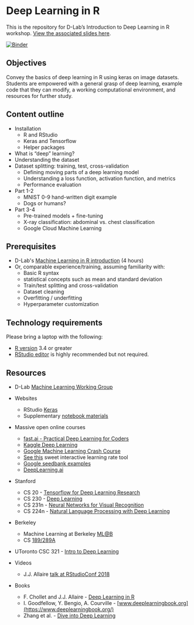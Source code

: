 # Deep Learning in R

This is the repository for D-Lab’s Introduction to Deep Learning in R workshop. [View the associated slides here](https://dlab-berkeley.github.io/Deep-Learning-in-R/slides.html#1).

[![Binder](http://mybinder.org/badge.svg)](http://beta.mybinder.org/v2/gh/dlab-berkeley/Deep-Learning-in-R/master?urlpath=rstudio)

## Objectives

Convey the basics of deep learning in R using keras on image datasets. Students are empowered with a general grasp of deep learning, example code that they can modify, a working computational environment, and resources for further study.

## Content outline

* Installation
  * R and RStudio
  * Keras and Tensorflow
  * Helper packages
* What is “deep” learning? 
* Understanding the dataset
* Dataset splitting: training, test, cross-validation
  * Defining moving parts of a deep learning model 
  * Understanding a loss function, activation function, and metrics
  * Performance evaluation
* Part 1-2
  * MNIST 0-9 hand-written digit example 
  * Dogs or humans?
* Part 3-4
  * Pre-trained models + fine-tuning
  * X-ray classification: abdominal vs. chest classification
  * Google Cloud Machine Learning

## Prerequisites

* D-Lab's [Machine Learning in R introduction](https://github.com/dlab-berkeley/Machine-Learning-in-R) (4 hours)
* Or, comparable experience/training, assuming familiarity with:
  * Basic R syntax
  * statistical concepts such as mean and standard deviation
  * Train/test splitting and cross-validation
  * Dataset cleaning
  * Overfitting / underfitting
  * Hyperparameter customization

## Technology requirements

Please bring a laptop with the following:

* [R version](https://cloud.r-project.org/)
3.4 or greater
* [RStudio editor](https://www.rstudio.com/products/rstudio/download/#download) is
highly recommended but not required.

## Resources

* D-Lab [Machine Learning Working Group](http://dlab.berkeley.edu/working-groups/machine-learning-working-group-0)

* Websites
    * RStudio [Keras](https://keras.rstudio.com/)
    * Supplementary [notebook materials](https://github.com/jjallaire/deep-learning-with-r-notebooks)

* Massive open online courses
    * [fast.ai - Practical Deep Learning for Coders](https://course.fast.ai/)
    * [Kaggle Deep Learning](https://www.kaggle.com/learn/deep-learning)
    * [Google Machine Learning Crash Course](https://developers.google.com/machine-learning/crash-course/)
    * [See this](https://developers.google.com/machine-learning/crash-course/fitter/graph) sweet interactive learning rate tool
    * [Google seedbank examples](https://tools.google.com/seedbank/seeds)
    * [DeepLearning.ai](https://www.deeplearning.ai/)

* Stanford
    * CS 20 - [Tensorflow for Deep Learning Research](http://web.stanford.edu/class/cs20si/syllabus.html)
    * CS 230 - [Deep Learning](http://cs230.stanford.edu/)
    * CS 231n - [Neural Networks for Visual Recognition](http://cs231n.github.io/)
    * CS 224n - [Natural Language Processing with Deep Learning](http://web.stanford.edu/class/cs224n/)

* Berkeley
    * Machine Learning at Berkeley [ML@B](https://ml.berkeley.edu/)
    * CS [189/289A](https://people.eecs.berkeley.edu/~jrs/189/)

* UToronto CSC 321 - [Intro to Deep Learning](http://www.cs.toronto.edu/~rgrosse/courses/csc321_2018/)

* Videos
    * J.J. Allaire [talk at RStudioConf 2018](https://www.rstudio.com/resources/videos/machine-learning-with-tensorflow-and-r/)

* Books
    * F. Chollet and J.J. Allaire - [Deep Learning in R](https://www.manning.com/books/deep-learning-with-r)
    * I. Goodfellow, Y. Bengio, A. Courville - [www.deeplearningbook.org](https://www.deeplearningbook.org/)
    * Zhang et al. - [Dive into Deep Learning](http://en.diveintodeeplearning.org/) 

